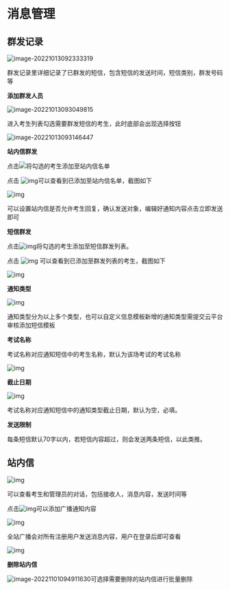 # 消息管理



## 群发记录

![image-20221013092333319](./assets/image-20221013092333319.png)

群发记录里详细记录了已群发的短信，包含短信的发送时间，短信类别，群发号码等



**添加群发人员**

![image-20221013093049815](./assets/image-20221013093049815.png)

进入考生列表勾选需要群发短信的考生，此时底部会出现选择按钮

![image-20221013093146447](./assets/image-20221013093146447.png)



**站内信群发**



点击![](./assets/1665624141379-35.png)将勾选的考生添加至站内信名单



点击 ![img](./assets/1665624141380-36.png)可以查看到已添加至站内信名单，截图如下

![img](./assets/1665624141380-37.png)

可以设置站内信是否允许考生回复，确认发送对象，编辑好通知内容点击立即发送即可





**短信群发**



点击![img](./assets/1665624141380-38.png)将勾选的考生添加至短信群发列表。



点击 ![img](./assets/1665624141380-36.png) 可以查看到已添加至群发列表的考生，截图如下

![img](./assets/1665624141380-39.png)



**通知类型**

![img](./assets/1665624141380-40.png)

通知类型分为以上多个类型，也可以自定义信息模板新增的通知类型需提交云平台审核添加短信模板



**考试名称**

考试名称对应通知短信中的考生名称，默认为该场考试的考试名称

![img](./assets/1665624141380-41.png)



**截止日期**

![img](./assets/1665624141381-42.png)

考试名称对应通知短信中的通知类型截止日期，默认为空，必填。



**发送限制**

每条短信默认70字以内，若短信内容超过，则会发送两条短信，以此类推。





## 站内信

![img](./assets/1665624141381-44.png)

可以查看考生和管理员的对话，包括接收人，消息内容，发送时间等



点击![img](./assets/1665624141381-45.png)可以添加广播通知内容

![img](./assets/1665624141381-46.png)





全站广播会对所有注册用户发送消息内容，用户在登录后即可查看

![img](./assets/1665624141381-47.png)



**删除站内信**

![image-20221101094911630](./assets/image-20221101094911630.png)可选择需要删除的站内信进行批量删除